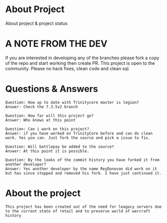 # About Project
About project &amp; project status

# A NOTE FROM THE DEV
If you are interested in developing any of the branches please fork a copy of the repo and start working then create PR. This project is open to the community. Please no hack fixes, clean code and clean sql.

# Questions & Answers
```shell
Question: How up to date with Trinitycore master is legion?
Answer: Check the 7.3.5v2 branch

Question: How far will this project go?
Answer: Who knows at this point

Question: Can i work on this project?
Answer: if you have worked on TrinityCore before and can do clean work. Yes you can. Just fork the source and pick a issue to fix.

Question: Will battlepay be added to the source?
Answer: At this point it is possible.

Question: By the looks of the commit history you have forked it from another developer?
Answer: Yes another developer by the name ReyDonovan did work on it but has since stopped and removed his fork. I have just continued it.

```
# About the project
```shell
This project has been created out of the need for leagacy servers due to the current state of retail and to preserve world of warcraft history
```


